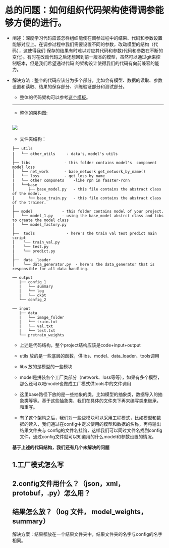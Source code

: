 # 总的问题：如何组织代码架构使得调参能够方便的进行。
- 阐述：深度学习代码应该怎样组织能使在调参过程中的结果、代码和参数设置能够对应上。在调参过程中我们需要设置不同的参数，改动模型的结构（代码），这使得我们
保存的结果有时难以对应其代码和参数(代码和参数在不断的变化)。有时在改动代码之后还想回到前一版本的模型，虽然可以通过git来控制版本，但是我们希望通过代码
的架构设计使得我们的代码有向前兼容的能力。

- 解决方法：整个的代码应该分为多个部分，比如会有模型、数据的读取、参数设置和读取、结果的保存部分、训练验证部分和测试部分。
   - 整体的代码架构可以参考[这个模板](https://github.com/MrGemy95/Tensorflow-Project-Template)。
   ---------------
   - 整体的架构图:

   ![](https://github.com/Mrgemy95/Tensorflow-Project-Templete/blob/master/figures/diagram.png?raw=true)
   ---------------
   - 文件夹结构：

   ```
   ├── utils
   |   └── other_utils     - data's、model's utils
   │
   ├── libs               - this folder contains model's  component model loss 
   │   └── net_work       - base_network get_network_by_name()
   |   └── loss           - get loss by name
   |   └── other componets    -like rpn in fasster-rcnn
   |   └──base
   │      ├── base_model.py   - this file contains the abstract class of the model.
   │      └── base_train.py   - this file contains the abstract class of the trainer.
   │
   ├── model             - this folder contains model of your project.
   │   └── model_1.py    - using the base_model abstrct class and libs to create the model class
   |   └── model_factory.py
   │   
   ├──  tools              - here's the train val test predict main script
   │    └── train_val.py  
   |    └── test.py 
   |    └── predict.py 
   │  
   ├──  data _loader  
   │    └── data_generator.py  - here's the data_generator that is responsible for all data handling.
   ```
   ```
   ── output
      ├── config_1
      |   └── summary
      |   └── log
      |   └── ckpt
      └── config_2
   
   ── input
      ├── data
      |   └── image_folder
      |   └── train.txt
      |   └── val.txt
      |   └── test.txt
      └── pretrain_weights
   ```
   - 上述是代码结构，整个project结构应该是code+input+output
   - utils 放的是一些底层的函数，供libs、model、data_loader、tools调用
   - libs 放的是模型的一些模块
   - model是拼装各个工厂类部分（network、loss等等），如果有多个模型，那么还可以吧model也做成工厂模式供tools中的文件调用
   
   - 这里base路径下放的是一些抽象的类，比如模型的抽象类，数据导入的抽象类等等。基于这些抽象类，我们在具体的文件夹下再来编写类来继承，和重写。
   
   - 有了这个架构之后，我们对一些些模块可以采用工程模式，比如模型和数据的读入，我们通过在config中定义使用的模型和数据的名称，再将输出结果文件夹与
   config的文件名挂钩，这样我们可以同过文件名找到config文件，通过config文件就可以知道用的什么model和参数设置的情况。
   
   **基于上述的代码结构，我们还有几个未解决的问题**
   
   ## 1.工厂模式怎么写
   
   ## 2.config文件用什么？（json，xml，protobuf，.py）怎么用？
   
   ## 结果怎么放？（log 文件， model_weights，summary）
   
   解决方案：结果都放在一个结果文件夹中，结果文件夹的名字与config的名字相同。
   
